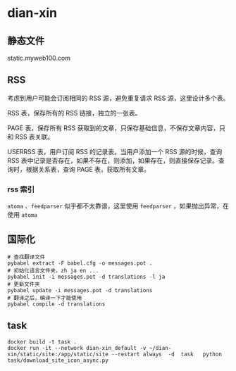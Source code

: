 # dian-xin

## 静态文件 
static.myweb100.com

## RSS 
考虑到用户可能会订阅相同的 RSS 源，避免重复请求 RSS 源，这里设计多个表。

RSS 表，保存所有的 RSS 链接，独立的一张表。

PAGE 表，保存所有 RSS 获取到的文章，只保存基础信息，不保存文章内容，只和 RSS 表关联。

USERRSS 表，用户订阅 RSS 的记录表，当用户添加一个 RSS 源的时候，查询 RSS 表中记录是否存在，如果不存在，则添加，如果存在，则直接保存记录。查询时，根据关系表，查询 PAGE 表，获取所有文章。

### rss 索引 ###
`atoma` 、`feedparser` 似乎都不太靠谱，这里使用 `feedparser` ，如果抛出异常，在使用 `atoma`

## 国际化 ##

```shell script
# 查找翻译文件
pybabel extract -F babel.cfg -o messages.pot .
# 初始化语言文件夹，zh ja en ...
pybabel init -i messages.pot -d translations -l ja
# 更新文件夹
pybabel update -i messages.pot -d translations
# 翻译之后，编译一下才能使用
pybabel compile -d translations
```

## task ##
```shell script
docker build -t task .
docker run -it --network dian-xin_default -v ~/dian-xin/static/site:/app/static/site --restart always  -d  task   python task/download_site_icon_async.py
```




